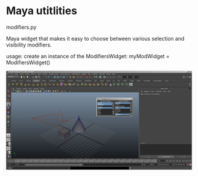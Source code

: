 Maya utitlities
===============

modifiers.py

Maya widget that makes it easy to choose between various selection and visibility modifiers.

usage:
  create an instance of the ModifiersWidget:
  myModWidget = ModifiersWidget()

![Alt text](screenshots/modifiers_001.jpg?raw=true "Screenshot")
